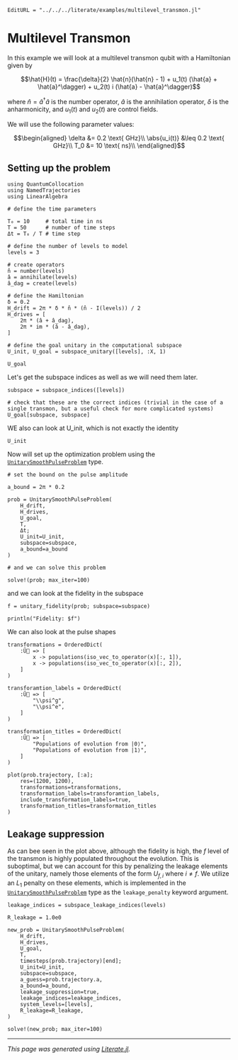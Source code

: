 ```@meta
EditURL = "../../../literate/examples/multilevel_transmon.jl"
```

# Multilevel Transmon

In this example we will look at a multilevel transmon qubit with a Hamiltonian given by

```math
\hat{H}(t) = \frac{\delta}{2} \hat{n}(\hat{n} - 1) + u_1(t) (\hat{a} + \hat{a}^\dagger) + u_2(t) i (\hat{a} - \hat{a}^\dagger)
```
where $\hat{n} = \hat{a}^\dagger \hat{a}$ is the number operator, $\hat{a}$ is the annihilation operator, $\delta$ is the anharmonicity, and $u_1(t)$ and $u_2(t)$ are control fields.

We will use the following parameter values:

```math
\begin{aligned}
\delta &= 0.2 \text{ GHz}\\
\abs{u_i(t)} &\leq 0.2 \text{ GHz}\\
T_0 &= 10 \text{ ns}\\
\end{aligned}
```

## Setting up the problem

````@example multilevel_transmon
using QuantumCollocation
using NamedTrajectories
using LinearAlgebra

# define the time parameters

T₀ = 10     # total time in ns
T = 50      # number of time steps
Δt = T₀ / T # time step

# define the number of levels to model
levels = 3

# create operators
n̂ = number(levels)
â = annihilate(levels)
â_dag = create(levels)

# define the Hamiltonian
δ = 0.2
H_drift = 2π * δ * n̂ * (n̂ - I(levels)) / 2
H_drives = [
    2π * (â + â_dag),
    2π * im * (â - â_dag),
]

# define the goal unitary in the computational subspace
U_init, U_goal = subspace_unitary([levels], :X, 1)

U_goal
````

Let's get the subspace indices as well as we will need them later.

````@example multilevel_transmon
subspace = subspace_indices([levels])

# check that these are the correct indices (trivial in the case of a single transmon, but a useful check for more complicated systems)
U_goal[subspace, subspace]
````

WE also can look at U_init, which is not exactly the identity

````@example multilevel_transmon
U_init
````

Now will set up the optimization problem using the [`UnitarySmoothPulseProblem`](@ref) type.

````@example multilevel_transmon
# set the bound on the pulse amplitude

a_bound = 2π * 0.2

prob = UnitarySmoothPulseProblem(
    H_drift,
    H_drives,
    U_goal,
    T,
    Δt;
    U_init=U_init,
    subspace=subspace,
    a_bound=a_bound
)

# and we can solve this problem

solve!(prob; max_iter=100)
````

and we can look at the fidelity in the subspace

````@example multilevel_transmon
f = unitary_fidelity(prob; subspace=subspace)

println("Fidelity: $f")
````

We can also look at the pulse shapes

````@example multilevel_transmon
transformations = OrderedDict(
    :Ũ⃗ => [
        x -> populations(iso_vec_to_operator(x)[:, 1]),
        x -> populations(iso_vec_to_operator(x)[:, 2]),
    ]
)

transforamtion_labels = OrderedDict(
    :Ũ⃗ => [
        "\\psi^g",
        "\\psi^e",
    ]
)

transformation_titles = OrderedDict(
    :Ũ⃗ => [
        "Populations of evolution from |0⟩",
        "Populations of evolution from |1⟩",
    ]
)

plot(prob.trajectory, [:a];
    res=(1200, 1200),
    transformations=transformations,
    transformation_labels=transforamtion_labels,
    include_transformation_labels=true,
    transformation_titles=transformation_titles
)
````

## Leakage suppression

As can bee seen in the plot above, although the fidelity is high, the $f$ level of the transmon is highly populated throughout the evolution. This is suboptimal, but we can account for this by penalizing the leakage elements of the unitary, namely those elements of the form $U_{f, i}$ where $i \neq f$.  We utilize an $L_1$ penalty on these elements, which is implemented in the [`UnitarySmoothPulseProblem`](@ref) type as the `leakage_penalty` keyword argument.

````@example multilevel_transmon
leakage_indices = subspace_leakage_indices(levels)

R_leakage = 1.0e0

new_prob = UnitarySmoothPulseProblem(
    H_drift,
    H_drives,
    U_goal,
    T,
    timesteps(prob.trajectory)[end];
    U_init=U_init,
    subspace=subspace,
    a_guess=prob.trajectory.a,
    a_bound=a_bound,
    leakage_suppression=true,
    leakage_indices=leakage_indices,
    system_levels=[levels],
    R_leakage=R_leakage,
)

solve!(new_prob; max_iter=100)
````

---

*This page was generated using [Literate.jl](https://github.com/fredrikekre/Literate.jl).*

